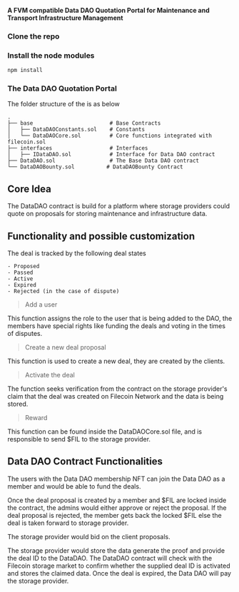 **A FVM compatible Data DAO Quotation Portal for Maintenance and Transport Infrastructure Management**


### Clone the repo


### Install the node modules

```sh
npm install
```

### The Data DAO Quotation Portal

The folder structure of the is as below

    .
    ├── base                        # Base Contracts
    │   ├── DataDAOConstants.sol    # Constants
    │   └── DataDAOCore.sol         # Core functions integrated with filecoin.sol
    ├── interfaces                  # Interfaces
    │   ├── IDataDAO.sol            # Interface for Data DAO contract
    ├── DataDAO.sol                 # The Base Data DAO contract
    └── DataDAOBounty.sol          # DataDAOBounty Contract

## Core Idea

The DataDAO contract is build for a platform where storage providers could quote on proposals for storing maintenance and infrastructure data.

## Functionality and possible customization

The deal is tracked by the following deal states

    - Proposed
    - Passed  
    - Active        
    - Expired
    - Rejected (in the case of dispute)

> Add a user

This function assigns the role to the user that is being added to the DAO, the members have special rights like funding the deals and voting in the times of disputes.
  
> Create a new deal proposal

This function is used to create a new deal, they are created by the clients.


> Activate the deal

The function seeks verification from the contract on the storage provider's claim that the deal was created on Filecoin Network and the data is being stored. 

> Reward

This function can be found inside the DataDAOCore.sol file, and is responsible to send $FIL to the storage provider.

## Data DAO Contract Functionalities 
The users with the Data DAO membership NFT can join the Data DAO as a member and would be able to fund the deals.

Once the deal proposal is created by a member and $FIL are locked inside the contract, the admins would either approve or reject the proposal. If the deal proposal is rejected, the member gets back the locked $FIL else the deal is taken forward to storage provider. 

The storage provider would bid on the client proposals.

The storage provider would store the data generate the proof and provide the deal ID to the DataDAO. The DataDAO contract will check with the Filecoin storage market to confirm whether the supplied deal ID is activated and stores the claimed data. Once the deal is expired, the Data DAO will pay the storage provider.


